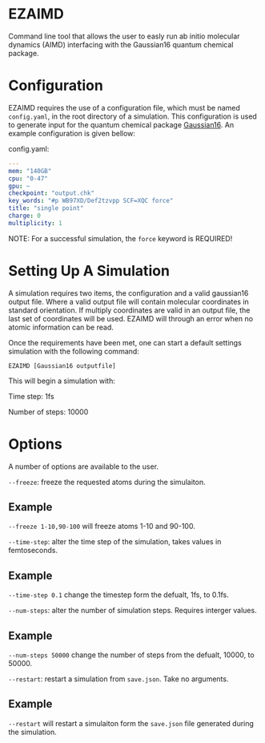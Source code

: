 # EZAIMD
Command line tool that allows the user to easly run ab initio molecular dynamics (AIMD) interfacing with the Gaussian16 quantum chemical package.

# Configuration
EZAIMD requires the use of a configuration file, which must be named `config.yaml`, in the root directory of a simulation. This configuration is used to generate input for the quantum chemical package [Gaussian16](https://gaussian.com/gaussian16/). An example configuration is given bellow:

config.yaml:
```yaml
---
mem: "140GB"
cpu: "0-47"
gpu: ~
checkpoint: "output.chk"
key_words: "#p WB97XD/Def2tzvpp SCF=XQC force"
title: "single point"
charge: 0
multiplicity: 1
```
NOTE: For a successful simulation, the `force` keyword is REQUIRED!

# Setting Up A Simulation
A simulation requires two items, the configuration and a valid gaussian16 output file. Where a valid output file will contain molecular coordinates in standard orientation. If multiply coordinates are valid in an output file, the last set of coordinates will be used. EZAIMD will through an error when no atomic information can be read.

Once the requirements have been met, one can start a default settings simulation with the following command:

`EZAIMD [Gaussian16 outputfile]`

This will begin a simulation with:

Time step: 1fs

Number of steps: 10000

# Options
A number of options are available to the user.

`--freeze`: freeze the requested atoms during the simulaiton.

## Example
`--freeze 1-10,90-100` will freeze atoms 1-10 and 90-100.

`--time-step`: alter the time step of the simulation, takes values in femtoseconds.

## Example
`--time-step 0.1` change the timestep form the defualt, 1fs, to 0.1fs.

`--num-steps`: alter the number of simulation steps. Requires interger values.

## Example
`--num-steps 50000` change the number of steps from the defualt, 10000, to 50000.

`--restart`: restart a simulation from `save.json`. Take no arguments.

## Example 
`--restart` will restart a simulaiton form the `save.json` file generated during the simulation.
